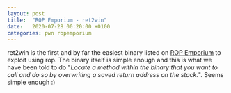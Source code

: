 ```yaml
---
layout: post
title:  "ROP Emporium - ret2win"
date:   2020-07-28 00:20:00 +0100
categories: pwn ropemporium
---
```

ret2win is the first and by far the easiest binary listed on [ROP Emporium][ropemporium] to exploit using rop. The binary itself is simple enough and this is what we have been told to do "*Locate a method within the binary that you want to call and do so by overwriting a saved return address on the stack.*". Seems simple enough :)



[ropemporium]:https://ropemporium.com/
[ret2win-home]: https://ropemporium.com/challenge/ret2win.html
